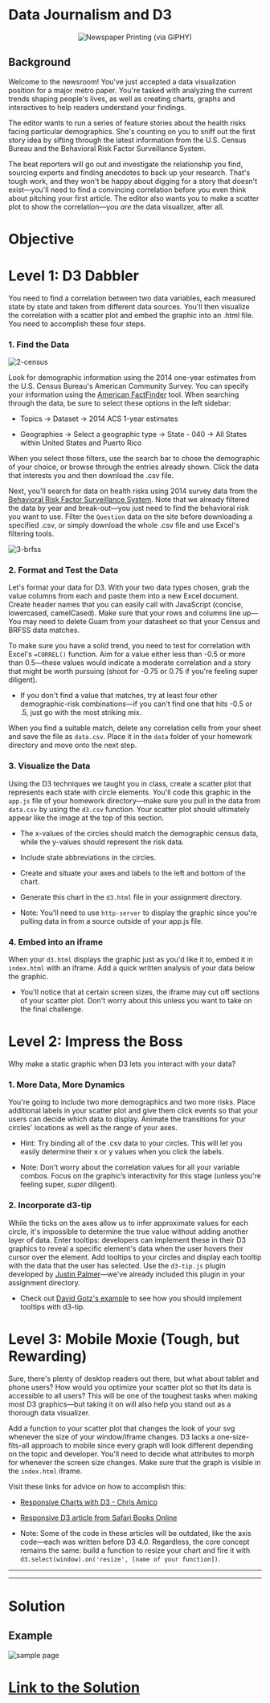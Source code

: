 # Data Journalism and D3
<p align="center">
    <img alt='Newspaper Printing (via GIPHY)' src="http://i.giphy.com/v2xIous7mnEYg.gif" />
</p>

## Background

Welcome to the newsroom! You've just accepted a data visualization position for a major metro paper. You're tasked with analyzing the current trends shaping people's lives, as well as creating charts, graphs and interactives to help readers understand your findings.

The editor wants to run a series of feature stories about the health risks facing particular demographics. She's counting on you to sniff out the first story idea by sifting through the latest information from the U.S. Census Bureau and the Behavioral Risk Factor Surveillance System.

The beat reporters will go out and investigate the relationship you find, sourcing experts and finding anecdotes to back up your research. That's tough work, and they won't be happy about digging for a story that doesn't exist—you'll need to find a convincing correlation before you even think about pitching your first article. The editor also wants you to make a scatter plot to show the correlation—you _are_ the data visualizer, after all.

# Objective

# Level 1: D3 Dabbler

You need to find a correlation between two data variables, each measured state by state and taken from different data sources. You'll then visualize the correlation with a scatter plot and embed the graphic into an .html file. You need to accomplish these four steps.

### 1. Find the Data

![2-census](images/2-census.jpg)

Look for demographic information using the 2014 one-year estimates from the U.S. Census Bureau's American Community Survey. You can specify your information using the [American FactFinder](http://factfinder.census.gov/faces/nav/jsf/pages/searchresults.xhtml) tool. When searching through the data, be sure to select these options in the left sidebar:

* Topics -> Dataset -> 2014 ACS 1-year estimates

* Geographies -> Select a geographic type -> State - 040 -> All States within United States and Puerto Rico

When you select those filters, use the search bar to chose the demographic of your choice, or browse through the entries already shown. Click the data that interests you and then download the .csv file.

Next, you'll search for data on health risks using 2014 survey data from the [Behavioral Risk Factor Surveillance System](https://chronicdata.cdc.gov/Behavioral-Risk-Factors/BRFSS-2014-Overall/5ra3-ixqq). Note that we already filtered the data by year and break-out—you just need to find the behavioral risk you want to use. Filter the `Question` data on the site before downloading a specified .csv, or simply download the whole .csv file and use Excel's filtering tools.

![3-brfss](images/3-brfss.jpg)

### 2. Format and Test the Data

Let's format your data for D3. With your two data types chosen, grab the value columns from each and paste them into a new Excel document. Create header names that you can easily call with JavaScript (concise, lowercased, camelCased). Make sure that your rows and columns line up—You may need to delete Guam from your datasheet so that your Census and BRFSS data matches.


To make sure you have a solid trend, you need to test for correlation with Excel's `=CORREL()` function. Aim for a value either less than -0.5 or more than 0.5—these values would indicate a moderate correlation and a story that might be worth pursuing (shoot for -0.75 or 0.75 if you're feeling super diligent).


* If you don't find a value that matches, try at least four other demographic-risk combinations—if you can't find one that hits -0.5 or .5, just go with the most striking mix.

When you find a suitable match, delete any correlation cells from your sheet and save the file as `data.csv`. Place it in the `data` folder of your homework directory and move onto the next step.

### 3. Visualize the Data

Using the D3 techniques we taught you in class, create a scatter plot that represents each state with circle elements. You'll code this graphic in the `app.js` file of your homework directory—make sure you pull in the data from `data.csv` by using the `d3.csv` function. Your scatter plot should ultimately appear like the image at the top of this section.

* The x-values of the circles should match the demographic census data, while the y-values should represent the risk data.

* Include state abbreviations in the circles.

* Create and situate your axes and labels to the left and bottom of the chart.

* Generate this chart in the `d3.html` file in your assignment directory.

* Note: You'll need to use `http-server` to display the graphic since you're pulling data in from a source outside of your app.js file.

### 4. Embed into an iframe

When your `d3.html` displays the graphic just as you'd like it to, embed it in `index.html` with an iframe. Add a quick written analysis of your data below the graphic.

* You'll notice that at certain screen sizes, the iframe may cut off sections of your scatter plot. Don't worry about this unless you want to take on the final challenge.


# Level 2: Impress the Boss

Why make a static graphic when D3 lets you interact with your data?


### 1. More Data, More Dynamics

You're going to include two more demographics and two more risks. Place additional labels in your scatter plot and give them click events so that your users can decide which data to display. Animate the transitions for your circles' locations as well as the range of your axes.

* Hint: Try binding all of the .csv data to your circles. This will let you easily determine their x or y values when you click the labels.

* Note: Don't worry about the correlation values for all your variable combos. Focus on the graphic’s interactivity for this stage (unless you're feeling super, _super_ diligent).

### 2. Incorporate d3-tip

While the ticks on the axes allow us to infer approximate values for each circle, it's impossible to determine the true value without adding another layer of data. Enter tooltips: developers can implement these in their D3 graphics to reveal a specific element's data when the user hovers their cursor over the element. Add tooltips to your circles and display each tooltip with the data that the user has selected. Use the `d3-tip.js` plugin developed by [Justin Palmer](https://github.com/Caged)—we've already included this plugin in your assignment directory.


* Check out [David Gotz's example](https://bl.ocks.org/davegotz/bd54b56723c154d25eedde6504d30ad7) to see how you should implement tooltips with d3-tip.


# Level 3: Mobile Moxie (Tough, but Rewarding)


Sure, there's plenty of desktop readers out there, but what about tablet and phone users? How would you optimize your scatter plot so that its data is accessible to all users? This will be one of the toughest tasks when making most D3 graphics—but taking it on will also help you stand out as a thorough data visualizer.

Add a function to your scatter plot that changes the look of your svg whenever the size of your window/iframe changes. D3 lacks a one-size-fits-all approach to mobile since every graph will look different depending on the topic and developer. You'll need to decide what attributes to morph for whenever the screen size changes. Make sure that the graph is visible in the `index.html` iframe.

Visit these links for advice on how to accomplish this:

* [Responsive Charts with D3 - Chris Amico](http://eyeseast.github.io/visible-data/2013/08/28/responsive-charts-with-d3/)

* [Responsive D3 article from Safari Books Online](https://www.safaribooksonline.com/blog/2014/02/17/building-responsible-visualizations-d3-js/)

* Note: Some of the code in these articles will be outdated, like the axis code—each was written before D3 4.0. Regardless, the core concept remains the same: build a function to resize your chart and fire it with `d3.select(window).on('resize', [name of your function])`.

----

----

# Solution
## Example
![sample page](images/D3Times.png)


# [Link to the Solution](https://buitron.github.io/data_journalism/skeleton/)

